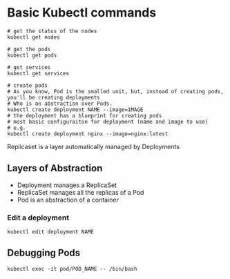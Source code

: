 # Basic Kubectl commands

```shell
# get the status of the nodes
kubectl get nodes

# get the pods
kubectl get pods

# get services
kubectl get services

# create pods
# As you know, Pod is the smalled unit, but, instead of creating pods, you'll be creating deployments
# Who is an abstraction over Pods.
kubectl create deployment NAME --image=IMAGE
# the deployment has a blueprint for creating pods
# most basic configuraiton for deployment (name and image to use)
# e.g.
kubectl create deployment nginx --image=nginx:latest
```

Replicaset is a layer automatically managed by Deployments

## Layers of Abstraction

- Deployment manages a ReplicaSet
- ReplicaSet manages all the replicas of a Pod
- Pod is an abstraction of a container

### Edit a deployment

```shell
kubectl edit deployment NAME
```

## Debugging Pods

```shell
kubectl exec -it pod/POD_NAME -- /bin/bash
```
